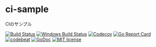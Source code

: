# ci-sample
CIのサンプル

[![Build Status](https://travis-ci.org/amifork2/ci-sample.svg?branch=master)](https://travis-ci.org/amifork2/ci-sample)
[![Windows Build Status](https://ci.appveyor.com/api/projects/status/n1pw4mvqq7ggs0se?svg=true)](https://ci.appveyor.com/project/amifork2/ci-sample)
[![Codecov](https://codecov.io/gh/amifork2/ci-sample/branch/master/graph/badge.svg)](https://codecov.io/gh/amifork2/ci-sample)
[![Go Report Card](https://goreportcard.com/badge/github.com/amifork2/ci-sample)](https://goreportcard.com/report/github.com/amifork2/ci-sample)
[![codebeat](https://codebeat.co/badges/3398a48e-14a8-4271-a867-b304a1484738)](https://codebeat.co/projects/github-com-amifork2-ci-sample-master)
[![GoDoc](https://godoc.org/github.com/amifork2/ci-sample?status.png)](https://godoc.org/github.com/amifork2/ci-sample)
[![MIT license](https://img.shields.io/badge/License-MIT-blue.svg)](LICENSE)


